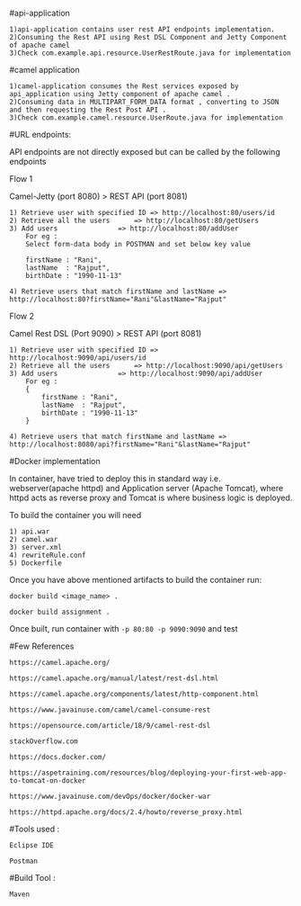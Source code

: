 
#api-application

	1)api-application contains user rest API endpoints implementation.
	2)Consuming the Rest API using Rest DSL Component and Jetty Component of apache camel
	3)Check com.example.api.resource.UserRestRoute.java for implementation

#camel application

	1)camel-application consumes the Rest services exposed by api_application using Jetty component of apache camel .
	2)Consuming data in MULTIPART_FORM_DATA format , converting to JSON and then requesting the Rest Post API .
	3)Check com.example.camel.resource.UserRoute.java for implementation

#URL endpoints:

API endpoints are not directly exposed but can be called by the following endpoints

Flow 1

Camel-Jetty (port 8080) > REST API (port 8081)

	1) Retrieve user with specified ID => http://localhost:80/users/id
	2) Retrieve all the users 	   => http://localhost:80/getUsers
	3) Add users 			   => http://localhost:80/addUser
   		For eg :
		Select form-data body in POSTMAN and set below key value
			
		firstName : "Rani",
		lastName  : "Rajput",
		birthDate : "1990-11-13"

	4) Retrieve users that match firstName and lastName => http://localhost:80?firstName="Rani"&lastName="Rajput"

Flow 2

Camel Rest DSL (Port 9090) > REST API (port 8081)

	1) Retrieve user with specified ID => http://localhost:9090/api/users/id
	2) Retrieve all the users 	   => http://localhost:9090/api/getUsers
	3) Add users 			   => http://localhost:9090/api/addUser
   		For eg :
		{	
			firstName : "Rani",
			lastName  : "Rajput",
			birthDate : "1990-11-13"
		}

	4) Retrieve users that match firstName and lastName => http://localhost:8080/api?firstName="Rani"&lastName="Rajput"

#Docker implementation

In container, have tried to deploy this in standard way i.e. webserver(apache httpd) and Application server (Apache Tomcat),
where httpd acts as reverse proxy and Tomcat is where business logic is deployed.

To build the container you will need
		
	1) api.war
	2) camel.war
	3) server.xml
	4) rewriteRule.conf
	5) Dockerfile

Once you have above mentioned artifacts to build the container run:

` docker build <image_name> . `

` docker build assignment . `


Once built, run container with `` -p 80:80 -p 9090:9090 `` and test



#Few References

	https://camel.apache.org/

	https://camel.apache.org/manual/latest/rest-dsl.html

	https://camel.apache.org/components/latest/http-component.html

	https://www.javainuse.com/camel/camel-consume-rest

	https://opensource.com/article/18/9/camel-rest-dsl

	stackOverflow.com

	https://docs.docker.com/

	https://aspetraining.com/resources/blog/deploying-your-first-web-app-to-tomcat-on-docker

	https://www.javainuse.com/devOps/docker/docker-war

	https://httpd.apache.org/docs/2.4/howto/reverse_proxy.html


#Tools used :

	Eclipse IDE

	Postman
       
#Build Tool :

	Maven